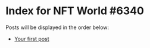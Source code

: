 # Index for NFT World #6340
Posts will be displayed in the order below:

- [Your first post](./001-first.md)

